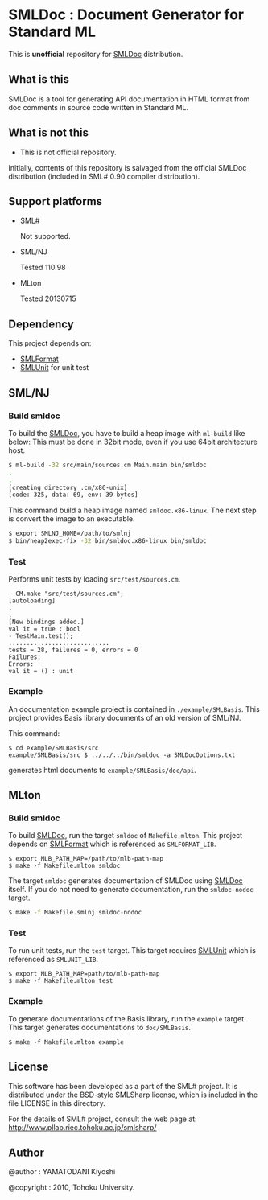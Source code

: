 # SMLDoc : Document Generator for Standard ML

This is **unofficial** repository for [SMLDoc] distribution.


## What is this

SMLDoc is a tool for generating API documentation in HTML format from doc comments in source code written in Standard ML.


## What is **not** this

* This is not official repository.

Initially, contents of this repository is salvaged from the official SMLDoc distribution (included in SML# 0.90 compiler distribution).


## Support platforms

* SML#

    Not supported.

* SML/NJ

    Tested 110.98

* MLton

    Tested 20130715


## Dependency

This project depends on:

- [SMLFormat][SMLFormat]
- [SMLUnit][SMLUnit] for unit test


## SML/NJ

### Build smldoc

To build the [SMLDoc], you have to build a heap image with `ml-build` like below:
This must be done in 32bit mode, even if you use 64bit architecture host.

```sh
$ ml-build -32 src/main/sources.cm Main.main bin/smldoc
.
.
[creating directory .cm/x86-unix]
[code: 325, data: 69, env: 39 bytes]
```

This command build a heap image named `smldoc.x86-linux`.
The next step is convert the image to an executable.

```sh
$ export SMLNJ_HOME=/path/to/smlnj
$ bin/heap2exec-fix -32 bin/smldoc.x86-linux bin/smldoc
```


### Test

Performs unit tests by loading `src/test/sources.cm`.

```
- CM.make "src/test/sources.cm";
[autoloading]
.
.
[New bindings added.]
val it = true : bool
- TestMain.test();
............................
tests = 28, failures = 0, errors = 0
Failures:
Errors:
val it = () : unit
```


### Example

An documentation example project is contained in `./example/SMLBasis`.
This project provides Basis library documents of an old version of SML/NJ.

This command:

```
$ cd example/SMLBasis/src
example/SMLBasis/src $ ../../../bin/smldoc -a SMLDocOptions.txt
```

generates html documents to `example/SMLBasis/doc/api`.


## MLton

### Build smldoc

To build [SMLDoc][SMLDoc], run the target `smldoc` of `Makefile.mlton`.
This project depends on [SMLFormat][SMLFormat] which is referenced as `SMLFORMAT_LIB`.

```
$ export MLB_PATH_MAP=/path/to/mlb-path-map
$ make -f Makefile.mlton smldoc
```

The target `smldoc` generates documentation of SMLDoc using [SMLDoc][SMLDoc] itself.
If you do not need to generate documentation, run the `smldoc-nodoc` target.

```sh
$ make -f Makefile.smlnj smldoc-nodoc
```


### Test

To run unit tests, run the `test` target.
This target requires [SMLUnit][SMLUnit] which is referenced as `SMLUNIT_LIB`.

```
$ export MLB_PATH_MAP=path/to/mlb-path-map
$ make -f Makefile.mlton test
```


### Example

To generate documentations of the Basis library, run the `example` target.
This target generates documentations to `doc/SMLBasis`.

```
$ make -f Makefile.mlton example
```


## License

This software has been developed as a part of the SML# project.
It is distributed under the BSD-style SMLSharp license, which is
included in the file LICENSE in this directory.

For the details of SML# project, consult the web page at:
http://www.pllab.riec.tohoku.ac.jp/smlsharp/

## Author

@author
: YAMATODANI Kiyoshi

@copyright
: 2010, Tohoku University.


[SMLDoc]: https://www.pllab.riec.tohoku.ac.jp/smlsharp//?SMLDoc "SMLDoc"

[SMLFormat]: https://www.pllab.riec.tohoku.ac.jp/smlsharp//?SMLFormat "SMLFormat"

[SMLUnit]: https://github.com/smlsharp/SMLUnit "SMLUnit"

